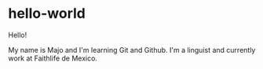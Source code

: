 # hello-world
Hello!

My name is Majo and I'm learning Git and Github.
I'm a linguist and currently work at Faithlife de Mexico.
